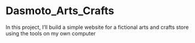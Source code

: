 # Dasmoto_Arts_Crafts

In this project, I’ll build a simple website for a fictional arts and crafts store using the tools on my own computer